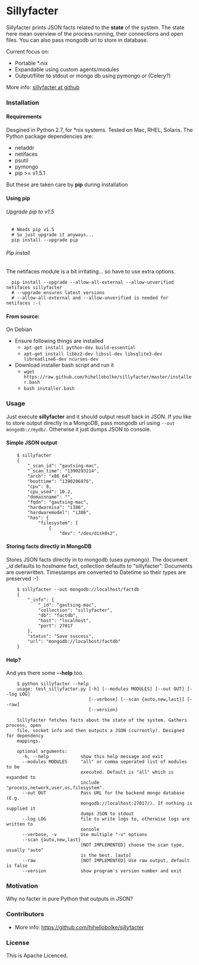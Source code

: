 # Sillyfacter

Sillyfacter prints JSON facts related to the **state** of the system. The state here mean overview of the process running, their connections and open files. You can also pass mongodb url to store in database.

Current focus on:
  - Portable *.nix
  - Expandable using custom agents/modules
  - Output/filter to stdout or mongo db using pymongo or (Celery?)

More info: [sillyfacter at github](https://github.com/hihellobolke/sillyfacter)


### Installation


#### Requirements

Desgined in Python 2.7, for *nix systems. Tested on Mac, RHEL, Solaris. The Python package dependencies are:
* netaddr
* netifaces
* psutil
* pymongo
* pip >= v1.5.1

But these are taken care by **pip** during installation

#### Using pip

###### Upgrade pip to v1.5

```
  # Needs pip v1.5
  # So just upgrade it anyways...
  pip install --upgrade pip
```

###### Pip install
The netifaces module is a bit irritating... so have to use extra options.

```
  pip install --upgrade --allow-all-external --allow-unverified netifaces sillyfacter
  # --upgrade ensures latest versions
  # --allow-all-external and --allow-unverified is needed for netifaces :-(

```

#### From source:
On Debian
  - Ensure following things are installed
    - ```apt-get install python-dev build-essential```
    - ```apt-get install libbz2-dev libssl-dev libsqlite3-dev libreadline6-dev ncurses-dev```
  - Download installer bash script and run it
    - ```wget https://raw.github.com/hihellobolke/sillyfacter/master/installer.bash```
    - ```bash installer.bash```

### Usage

Just execute **sillyfacter** and it should output result back in JSON. If you like to store output directly in a MongoDB, pass mongodb url using ``` --out mongodb://mydb/ ```. Otherwise it just dumps JSON to console.

#### Simple JSON output

```
    $ sillyfacter
    {
        "_scan_id": "gautsing-mac",
        "_scan_time": "1390293214",
        "arch": "x86_64",
        "boottime": "1390206976",
        "cpu": 8,
        "cpu_used": 10.2,
        "domainname": "",
        "fqdn": "gautsing-mac",
        "hardwareisa": "i386",
        "hardwaremodel": "i386",
        "has": {
            "filesystem": [
                {
                    "dev": "/dev/disk0s2",
```

#### Storing facts directly in MongoDB

Stores JSON facts directly in to mongodb (uses pymongo). The document *_id* defaults to *hostname* fact, collection defaults to "sillyfacter". Documents are overwritten. Timestamps are converted to Datetime so their types are preserved :-)

```
    $ sillyfacter --out mongodb://localhost/factdb
    {
        "_info": {
            "_id": "gautsing-mac",
            "collection": "sillyfacter",
            "db": "factdb",
            "host": "localhost",
            "port": 27017
        },
        "status": "Save success",
        "url": "mongodb://localhost/factdb"
    }

```

#### Help?

And yes there some **--help** too.

```
    $ python sillyfacter --help
    usage: test_sillyfacter.py [-h] [--modules MODULES] [--out OUT] [--log LOG]
                               [--verbose] [--scan {auto,new,last}] [--raw]
                               [--version]

    Sillyfacter fetches facts about the state of the system. Gathers process, open
    file, socket info and then outputs a JSON (currently). Designed for dependency
    mappings.

    optional arguments:
      -h, --help            show this help message and exit
      --modules MODULES     "all" or comma seperated list of modules to be
                            executed. Default is "all" which is expanded to
                            include "process,network,user,os,filesystem".
      --out OUT             Pass URL for the backend mongo database (E.g.
                            mongodb://localhost:27017/). If nothing is supplied it
                            dumps JSON to stdout
      --log LOG             file to write logs to, otherwise logs are written to
                            console
      --verbose, -v         Use multiple "-v" options
      --scan {auto,new,last}
                            [NOT IMPLEMENTED] choose the scan type, usually "auto"
                            is the best. [auto]
      --raw                 [NOT IMPLEMENTED] Use raw output, default is false
      --version             show program's version number and exit

```
### Motivation

Why no facter in pure Python that outputs in JSON?


### Contributors

* More info: https://github.com/hihellobolke/sillyfacter

### License

This is Apache Licenced.
